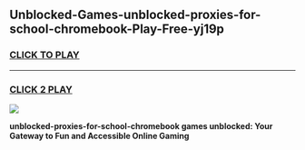 
## Unblocked-Games-unblocked-proxies-for-school-chromebook-Play-Free-yj19p
<h3>
<a href="https://premium76.site?title=unblocked-proxies-for-school-chromebook&ref=12A">CLICK TO PLAY</a></h3>
<hr>

<h3>
<a href="https://premium76.site?title=unblocked-proxies-for-school-chromebook&ref=12A">CLICK 2 PLAY</a>
  
</h3>

<a href="https://premium76.site?title=unblocked-proxies-for-school-chromebook&ref=12A"><img src="https://clearcache.store/games.png"></a>


**unblocked-proxies-for-school-chromebook games unblocked: Your Gateway to Fun and Accessible Online Gaming**
